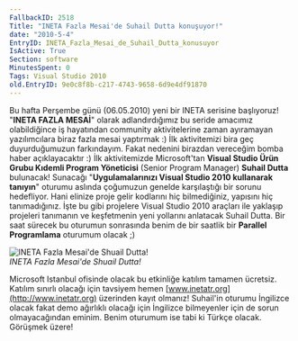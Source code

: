 ```yaml
---
FallbackID: 2518
Title: "INETA Fazla Mesai'de Suhail Dutta konuşuyor!"
date: "2010-5-4"
EntryID: INETA_Fazla_Mesai_de_Suhail_Dutta_konusuyor
IsActive: True
Section: software
MinutesSpent: 0
Tags: Visual Studio 2010
old.EntryID: 9e0c8f8b-c217-4743-9658-6d9e4df91870
---
```

Bu hafta Perşembe günü (06.05.2010) yeni bir INETA serisine başlıyoruz!
"**INETA FAZLA MESAİ**" olarak adlandırdığımız bu seride amacımız
olabildiğince iş hayatından community aktivitelerine zaman ayıramayan
yazılımcılara biraz fazla mesai yaptırmak :) İlk aktivitemizi bira geç
duyurduğumuzun farkındayım. Fakat nedenini birazdan vereceğim bomba
haber açıklayacaktır :) İlk aktivitemizde Microsoft'tan **Visual Studio
Ürün Grubu Kıdemli Program Yöneticisi** (Senior Program Manager)
**Suhail Dutta** bulunacak! Sunacağı "**Uygulamalarınızı Visual Studio
2010 kullanarak tanıyın**" oturumu aslında çoğumuzun genelde
karşılaştığı bir sorunu hedefliyor. Hani elinize proje gelir kodlarını
hiç bilmediğiniz, yapısını hiç tanımadığınız. İşte bu gibi projelere
Visual Studio 2010 araçları ile yaklaşıp projeleri tanımanın ve
keşfetmenin yeni yollarını anlatacak Suhail Dutta. Bir saat sürecek bu
oturumun sonrasında benim de bir saatlik bir **Parallel Programlama**
oturumum olacak ;)

![INETA Fazla Mesai'de Shuail
Dutta!](media/INETA_Fazla_Mesai_de_Suhail_Dutta_konusuyor/04052010.png)\
*INETA Fazla Mesai'de Shuail Dutta!*

Microsoft Istanbul ofisinde olacak bu etkinliğe katılım tamamen
ücretsiz. Katılım sınırlı olacağı için tavsiyem hemen
[www.inetatr.org](http://www.inetatr.org) üzerinden kayıt olmanız!
Suhail'in oturumu İngilizce olacak fakat demo ağırlıklı olacağı için
İngilizce bilmeyenler için de sorun olmayacağından eminim. Benim
oturumum ise tabi ki Türkçe olacak. Görüşmek üzere!


